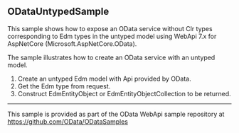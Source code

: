 ODataUntypedSample
--------------------

This sample shows how to expose an OData service without Clr types
corresponding to Edm types in the untyped model using WebApi 7.x for
 AspNetCore (Microsoft.AspNetCore.OData).

The sample illustrates how to create an OData service with an untyped model.
1. Create an untyped Edm model with Api provided by OData.
2. Get the Edm type from request.
3. Construct EdmEntityObject or EdmEntityObjectCollection to be returned.

--------------------
This sample is provided as part of the OData WebApi sample repository at
https://github.com/OData/ODataSamples